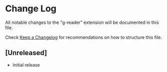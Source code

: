 # Change Log

All notable changes to the "g-reader" extension will be documented in this file.

Check [Keep a Changelog](http://keepachangelog.com/) for recommendations on how to structure this file.

## [Unreleased]

- Initial release